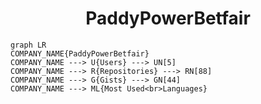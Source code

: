 <h1 align="center">PaddyPowerBetfair</h1>

```mermaid
graph LR
COMPANY_NAME{PaddyPowerBetfair}
COMPANY_NAME ---> U{Users} ---> UN[5]
COMPANY_NAME ---> R{Repositories} ---> RN[88]
COMPANY_NAME ---> G{Gists} ---> GN[44]
COMPANY_NAME ---> ML{Most Used<br>Languages}
```

